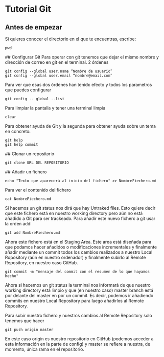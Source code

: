 # Tutorial Git

## Antes de empezar
Si quieres conocer el directorio en el que te encuentras, escribe:
```
pwd
```
## Configurar Git
Para operar con git tenemos que dejar el mismo nombre y dirección de correo en git en el terminal. 2 órdenes
```
git config --global user.name “Nombre de usuario”
git config --global user.email “nombre@email.com”
```

Para ver que esas dos órdenes han tenido efecto y todos los parametros que puedes configurar
```
git config -- global --list
```

Para limpiar la pantalla y tener una terminal limpia
```
clear
```

Para obtener ayuda de Git y la segunda para obtener ayuda sobre un tema en concreto.
```
git help
git help commit
``` 

## Clonar un repositorio
```
git clone URL DEL REPOSITORIO
```

## Añadir un fichero
```
echo "Texto que aparecerá al inicio del fichero" >> NombreFiechero.md
```
Para ver el contenido del fichero
```
cat NombreFiechero.md
```
Si hacemos un git status nos dirá que hay Untraked files. Esto quiere decir que este fichero está en nuestro working directory pero aún no está añadido a Git para ser trackeado. Para añadir este nuevo fichero a git usar la orden add
```
git add NombreFiechero.md
```
Ahora este fichero está en el Staging Area. Este area está diseñada para que podamos hacer añadidos o modificaciones incrementales y finalmente añadir mediante un commit todos los cambios realizados a nuestro Local Ropository (aún en nuestro ordenador) y finalmente subirlo al Remote Repository, en nuestro caso GitHub.
```
git commit -m "mensaje del commit con el resumen de lo que hayamos hecho"
```
Ahora si hacemos un git status la terminal nos informará de que nuestro working directory está limpio y que (en nuestro caso) master branch está por delante del master en por un commit. Es decir, podemos ir añadiendo commits en nuestro Local Repository para luego añadirlos al Remote Repository.

Para subir nuestro fichero y nuestros cambios al Remote Repository solo tenemos que hacer
```
git push origin master
```
En este caso origin es nuestro repositorio en GitHub (podemos acceder a esta información en la parte de config) y master se refiere a nuestra, de momento, única rama en el repositorio.




